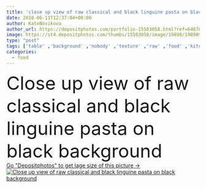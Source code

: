 ```yaml
---
title: 'close up view of raw classical and black linguine pasta on black background'
date: 2018-06-11T12:37:04+00:00
author: KateNovikova
author_url: https://depositphotos.com/portfolio-15583058.html?ref=64678756
image: https://st4.depositphotos.com/thumbs/15583058/image/19898/198989012/api_thumb_450.jpg?forcejpeg=true
type: "post"
tags: ['table' ,'background' ,'nobody' ,'texture' ,'raw' ,'food' ,'kitchen' ,'cuisine' ,'edible' ,'tasty' ,'delicious' ,'appetizing' ,'homemade' ,'yummy' ,'black' ,'classical' ,'cookery' ,'eat' ,'gourmet' ,'traditional' ,'culinary' ,'wallpaper' ,'indoors' ,'italian' ,'surface' ,'Mediterranean' ,'appetite' ,'cooked' ,'macaroni' ,'carbohydrates' ,'tabletop' ,'linguine' ,'copy space' ,'close up' ]
categories: 
  - food
---
```

<div aling="center">
            <font size="60"> Close up view of raw classical and black linguine pasta on black background</font>   
</div>
<div>
    <a href='https://depositphotos.com/198989012/stock-photo-close-view-raw-classical-black.html?ref=64678756' target=_blank > Go "Depositphotos" to get lage size of this picture ->
        <img href='https://depositphotos.com/198989012/stock-photo-close-view-raw-classical-black.html?ref=64678756' src='https://st4.depositphotos.com/15583058/19898/i/950/depositphotos_198989012-stock-photo-close-view-raw-classical-black.jpg?forcejpeg=true' alt='Close up view of raw classical and black linguine pasta on black background' >
    </a>
</div>

